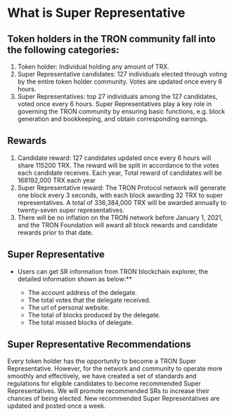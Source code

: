 # What is Super Representative

## Token holders in the TRON community fall into the following categories:

1. Token holder: Individual holding any amount of TRX.
2. Super Representative candidates: 127 individuals elected through voting by the entire token holder community. Votes are updated once every 6 hours.
3. Super Representatives: top 27 individuals among the 127 candidates, voted once every 6 hours. Super Representatives play a key role in governing the TRON community by ensuring basic functions, e.g. block generation and bookkeeping, and obtain corresponding earnings.
 
## Rewards

1.	Candidate reward: 127 candidates updated once every 6 hours will share 115200 TRX. The reward will be split in accordance to the votes each candidate receives. Each year, Total reward of candidates will be 168192,000 TRX each year
2.	Super Representative reward: The TRON Protocol network will generate one block every 3 seconds, with each block awarding 32 TRX to super representatives. A total of 336,384,000 TRX will be awarded annually to twenty-seven super representatives.
3.	There will be no inflation on the TRON network before January 1, 2021, and the TRON Foundation will award all block rewards and candidate rewards prior to that date.

## Super Representative 

+ Users can get SR information from TRON blockchain explorer, the detailed information shown as below:**

   + The account address of the delegate.
   + The total votes that the delegate received.
   + The url of personal website.
   + The total of blocks produced by the delegate.
   + The total missed blocks of delegate.
   
## Super Representative Recommendations  

Every token holder has the opportunity to become a TRON Super Representative. However, for the network and community to operate more smoothly and effectively, we have created a set of standards and regulations for eligible candidates to become recommended Super Representatives. We will promote recommended SRs to increase their chances of being elected.
New recommended Super Representatives are updated and posted once a week.
